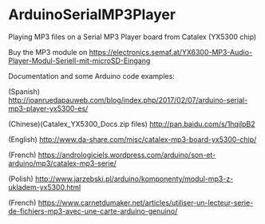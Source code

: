# ArduinoSerialMP3Player
Playing MP3 files on a Serial MP3 Player board from Catalex (YX5300 chip)

Buy the MP3 module on https://electronics.semaf.at/YX6300-MP3-Audio-Player-Modul-Seriell-mit-microSD-Eingang

Documentation and some Arduino code examples:

(Spanish)
http://joanruedapauweb.com/blog/index.php/2017/02/07/arduino-serial-mp3-player-yx5300-es/

(Chinese)(Catalex_YX5300_Docs.zip files)
http://pan.baidu.com/s/1hqilpB2

(English)
http://www.da-share.com/misc/catalex-mp3-board-yx5300-chip/

(French)
https://andrologiciels.wordpress.com/arduino/son-et-arduino/mp3/catalex-mp3-serie/

(Polish)
http://www.jarzebski.pl/arduino/komponenty/modul-mp3-z-ukladem-yx5300.html

(French)
https://www.carnetdumaker.net/articles/utiliser-un-lecteur-serie-de-fichiers-mp3-avec-une-carte-arduino-genuino/
